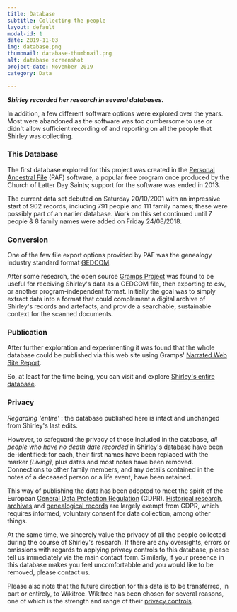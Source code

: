 ```yaml
---
title: Database
subtitle: Collecting the people
layout: default
modal-id: 1
date: 2019-11-03
img: database.png
thumbnail: database-thumbnail.png
alt: database screenshot
project-date: November 2019
category: Data

---
```


***Shirley recorded her research in several databases.***

In addition, a few different software options were explored over the years. Most were abandoned as the software was too cumbersome to use or didn't allow sufficient recording of and reporting on all the people that Shirley was collecting.

### This Database

The first database explored for this project was created in the [Personal Ancestral File](https://en.wikipedia.org/wiki/Personal_Ancestral_File) (PAF) software, a popular free program once produced by the Church of Latter Day Saints; support for the software was ended in 2013.

The current data set debuted on Saturday 20/10/2001 with an impressive start of 902 records, including 791 people and 111 family names; these were possibly part of an earlier database. Work on this set continued until 7 people & 8 family names were added on Friday 24/08/2018.

### Conversion

One of the few file export options provided by PAF was the genealogy industry standard format [GEDCOM](https://en.wikipedia.org/wiki/GEDCOM).

After some research, the open source [Gramps Project](https://gramps-project.org/blog/) was found to be useful for receiving Shirley's data as a GEDCOM file, then exporting to csv, or another program-independent format. Initially the goal was to simply extract data into a format that could complement a digital archive of Shirley's records and artefacts, and provide a searchable, sustainable context for the scanned documents.

### Publication

After further exploration and experimenting it was found that the whole database could be published via this web site using Gramps' [Narrated Web Site Report](https://www.gramps-project.org/wiki/index.php/Gramps_5.1_Wiki_Manual_-_Reports_-_part_7#Narrated_Web_Site).

So, at least for the time being, you can visit and explore [Shirley's entire database](database/index.html).

### Privacy

*Regarding 'entire'* : the database published here is intact and unchanged from Shirley's last edits. 

However, to safeguard the privacy of those included in the database, *all people who have no death date recorded* in Shirley's database have been de-identified: for each, their first names have been replaced with the marker *[Living]*, plus dates and most notes have been removed. Connections to other family members, and any details contained in the notes of a deceased person or a life event, have been retained.

This way of publishing the data has been adopted to meet the spirit of the European [General Data Protection Regulation](https://gdpr.eu/what-is-gdpr/) (GDPR). [Historical research](https://gdpr.eu/article-89-processing-for-archiving-purposes-scientific-or-historical-research-purposes-or-statistical-purposes/), [archives](https://gdpr.eu/Recital-158-Processing-for-archiving-purposes/) and [genealogical records](https://gdpr.eu/Recital-160-Processing-for-historical-research-purposes/) are largely exempt from GDPR, which requires informed, voluntary consent for data collection, among other things.

At the same time, we sincerely value the privacy of all the people collected during the course of Shirley's research. If there are any oversights, errors or omissions with regards to applying privacy controls to this database, please tell us immediately via the main contact form. Similarly, if your presence in this database makes you feel uncomfortabble and you would like to be removed, please contact us.

Please also note that the future direction for this data is to be transferred, in part or entirely, to Wikitree. Wikitree has been chosen for several reasons, one of which is the strength and range of their [privacy controls](https://www.wikitree.com/wiki/Help:Privacy).
